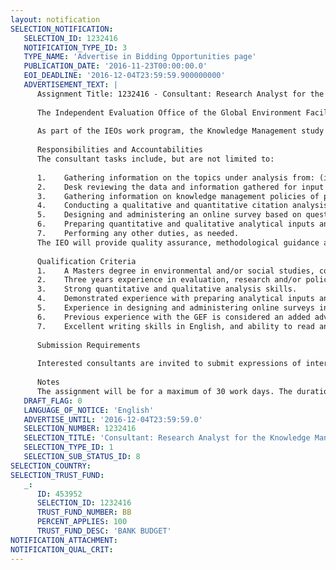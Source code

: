 ```yaml
---
layout: notification
SELECTION_NOTIFICATION: 
   SELECTION_ID: 1232416
   NOTIFICATION_TYPE_ID: 3
   TYPE_NAME: 'Advertise in Bidding Opportunities page'
   PUBLICATION_DATE: '2016-11-23T00:00:00.0'
   EOI_DEADLINE: '2016-12-04T23:59:59.900000000'
   ADVERTISEMENT_TEXT: |
      Assignment Title: 1232416 - Consultant: Research Analyst for the Knowledge Management Study. Deadline for expressions of interest: December 4, 2016
      
      The Independent Evaluation Office of the Global Environment Facility (GEF) is requesting Expressions of Interest from individual consultants  research analysts  for the Knowledge Management Study. 
      
      As part of the IEOs work program, the Knowledge Management study is being launched and will be a source of evaluative evidence for the Sixth Comprehensive Evaluation of the GEF. The selected consultant will provide research assistance support to this study.
      
      Responsibilities and Accountabilities
      The consultant tasks include, but are not limited to:
      
      1.	Gathering information on the topics under analysis from: (i) GEF and GEF Agencies documents on knowledge management; (ii) GEF IEO evaluations covering knowledge management; (iii) GEF project and program terminal evaluations and mid-term reviews containing evidence and data on knowledge management; (iv) Other external evaluations of knowledge management initiatives.
      2.	Desk reviewing the data and information gathered for input in templates developed in collaboration with the study team for aggregate analysis.
      3.	Gathering information on knowledge management policies of public-funded partnership organizations similar or comparable to the GEF, using a set of pre-defined criteria provided by the study team.
      4.	Conducting a qualitative and quantitative citation analysis of GEF experiences through web-search in environmental information repositories and databases.
      5.	Designing and administering an online survey based on questionnaire and respondent list provided by the study team.
      6.	Preparing quantitative and qualitative analytical inputs and short write-ups to be fed into the study report.
      7.	Performing any other duties, as needed. 
      The IEO will provide quality assurance, methodological guidance and support, technical inputs, as well as access to the relevant documentation.
      
      Qualification Criteria
      1.	A Masters degree in environmental and/or social studies, communication, or other relevant science relating to knowledge.
      2.	Three years experience in evaluation, research and/or policy analysis of environmental projects, programs, and organizations, preferably of knowledge management initiatives.
      3.	Strong quantitative and qualitative analysis skills.
      4.	Demonstrated experience with preparing analytical inputs and short write-ups.
      5.	Experience in designing and administering online surveys in Survey Monkey or similar platforms, and analyze responses.
      6.	Previous experience with the GEF is considered an added advantage.
      7.	Excellent writing skills in English, and ability to read and review documents in French.
      
      Submission Requirements
      
      Interested consultants are invited to submit expressions of interest and CVs in English by December 4, 2016 through the World Bank Group online platform: http://wbgeconsult2.worldbank.org/wbgec/index.html. Click on Business Opportunities at the top of the screen, choose Selection #: 1232416. If any technical questions regarding submitting your application, please contacts the helpdesk at wbgeconsultant@worldbank.org; phone: (202) 473-1010
      
      Notes
      The assignment will be for a maximum of 30 work days. The duration of the contract is from December 2016 to March 2017. The consultants daily rate will be determined using the World Bank rules and procedures. The position is based in Washington, DC and can include working from a home-base.
   DRAFT_FLAG: 0
   LANGUAGE_OF_NOTICE: 'English'
   ADVERTISE_UNTIL: '2016-12-04T23:59:59.0'
   SELECTION_NUMBER: 1232416
   SELECTION_TITLE: 'Consultant: Research Analyst for the Knowledge Management Study'
   SELECTION_TYPE_ID: 1
   SELECTION_SUB_STATUS_ID: 8
SELECTION_COUNTRY: 
SELECTION_TRUST_FUND: 
   _: 
      ID: 453952
      SELECTION_ID: 1232416
      TRUST_FUND_NUMBER: BB
      PERCENT_APPLIES: 100
      TRUST_FUND_DESC: 'BANK BUDGET'
NOTIFICATION_ATTACHMENT: 
NOTIFICATION_QUAL_CRIT: 
---
```

